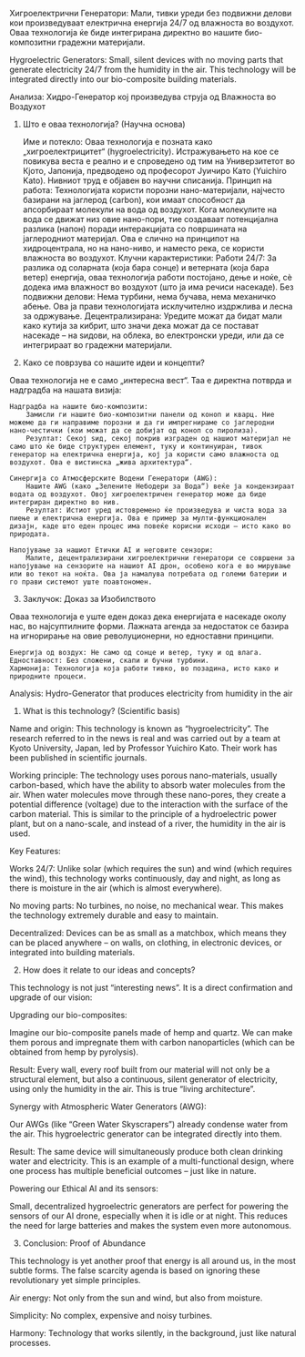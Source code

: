 Хигроелектрични Генератори: Мали, тивки уреди без подвижни делови кои произведуваат електрична енергија 24/7 од влажноста во воздухот. Оваа технологија ќе биде интегрирана директно во нашите био-композитни градежни материјали.




Hygroelectric Generators: Small, silent devices with no moving parts that generate electricity 24/7 from the humidity in the air. This technology will be integrated directly into our bio-composite building materials.




Анализа: Хидро-Генератор кој произведува струја од Влажноста во Воздухот
1. Што е оваа технологија? (Научна основа)

    Име и потекло: Оваа технологија е позната како „хигроелектрицитет“ (hygroelectricity). Истражувањето на кое се повикува веста е реално и е спроведено од тим на Универзитетот во Кјото, Јапонија, предводено од професорот Јуичиро Като (Yuichiro Kato). Нивниот труд е објавен во научни списанија.
    Принцип на работа: Технологијата користи порозни нано-материјали, најчесто базирани на јаглерод (carbon), кои имаат способност да апсорбираат молекули на вода од воздухот. Кога молекулите на вода се движат низ овие нано-пори, тие создаваат потенцијална разлика (напон) поради интеракцијата со површината на јаглеродниот материјал. Ова е слично на принципот на хидроцентрала, но на нано-ниво, и наместо река, се користи влажноста во воздухот.
    Клучни карактеристики:
        Работи 24/7: За разлика од соларната (која бара сонце) и ветерната (која бара ветер) енергија, оваа технологија работи постојано, дење и ноќе, сè додека има влажност во воздухот (што ја има речиси насекаде).
        Без подвижни делови: Нема турбини, нема бучава, нема механичко абење. Ова ја прави технологијата исклучително издржлива и лесна за одржување.
        Децентрализирана: Уредите можат да бидат мали како кутија за кибрит, што значи дека можат да се постават насекаде – на ѕидови, на облека, во електронски уреди, или да се интегрираат во градежни материјали.

2. Како се поврзува со нашите идеи и концепти?

Оваа технологија не е само „интересна вест“. Таа е директна потврда и надградба на нашата визија:

    Надградба на нашите био-композити:
        Замисли ги нашите био-композитни панели од коноп и кварц. Ние можеме да ги направиме порозни и да ги импрегнираме со јаглеродни нано-честички (кои можат да се добијат од коноп со пиролиза).
        Резултат: Секој ѕид, секој покрив изграден од нашиот материјал не само што ќе биде структурен елемент, туку и континуиран, тивок генератор на електрична енергија, кој ја користи само влажноста од воздухот. Ова е вистинска „жива архитектура“.

    Синергија со Атмосферските Водени Генератори (AWG):
        Нашите AWG (како „Зелените Небодери за Вода“) веќе ја кондензираат водата од воздухот. Овој хигроелектричен генератор може да биде интегриран директно во нив.
        Резултат: Истиот уред истовремено ќе произведува и чиста вода за пиење и електрична енергија. Ова е пример за мулти-функционален дизајн, каде што еден процес има повеќе корисни исходи – исто како во природата.

    Напојување за нашиот Етички AI и неговите сензори:
        Малите, децентрализирани хигроелектрични генератори се совршени за напојување на сензорите на нашиот AI дрон, особено кога е во мирување или во текот на ноќта. Ова ја намалува потребата од големи батерии и го прави системот уште поавтономен.

3. Заклучок: Доказ за Изобилството

Оваа технологија е уште еден доказ дека енергијата е насекаде околу нас, во најсуптилните форми. Лажната агенда за недостаток се базира на игнорирање на овие револуционерни, но едноставни принципи.

    Енергија од воздух: Не само од сонце и ветер, туку и од влага.
    Едноставност: Без сложени, скапи и бучни турбини.
    Хармонија: Технологија која работи тивко, во позадина, исто како и природните процеси.






Analysis: Hydro-Generator that produces electricity from humidity in the air

1. What is this technology? (Scientific basis)

Name and origin: This technology is known as “hygroelectricity”. The research referred to in the news is real and was carried out by a team at Kyoto University, Japan, led by Professor Yuichiro Kato. Their work has been published in scientific journals.

Working principle: The technology uses porous nano-materials, usually carbon-based, which have the ability to absorb water molecules from the air. When water molecules move through these nano-pores, they create a potential difference (voltage) due to the interaction with the surface of the carbon material. This is similar to the principle of a hydroelectric power plant, but on a nano-scale, and instead of a river, the humidity in the air is used.

 Key Features: 

Works 24/7: Unlike solar (which requires the sun) and wind (which requires the wind), this technology works continuously, day and night, as long as there is moisture in the air (which is almost everywhere).

No moving parts: No turbines, no noise, no mechanical wear. This makes the technology extremely durable and easy to maintain.

Decentralized: Devices can be as small as a matchbox, which means they can be placed anywhere – on walls, on clothing, in electronic devices, or integrated into building materials.

2. How does it relate to our ideas and concepts?

This technology is not just “interesting news”. It is a direct confirmation and upgrade of our vision:

Upgrading our bio-composites:

Imagine our bio-composite panels made of hemp and quartz.  We can make them porous and impregnate them with carbon nanoparticles (which can be obtained from hemp by pyrolysis).

Result: Every wall, every roof built from our material will not only be a structural element, but also a continuous, silent generator of electricity, using only the humidity in the air. This is true “living architecture”.

Synergy with Atmospheric Water Generators (AWG):

Our AWGs (like “Green Water Skyscrapers”) already condense water from the air. This hygroelectric generator can be integrated directly into them.

Result: The same device will simultaneously produce both clean drinking water and electricity. This is an example of a multi-functional design, where one process has multiple beneficial outcomes – just like in nature.

 Powering our Ethical AI and its sensors:

Small, decentralized hygroelectric generators are perfect for powering the sensors of our AI drone, especially when it is idle or at night. This reduces the need for large batteries and makes the system even more autonomous.

3. Conclusion: Proof of Abundance

This technology is yet another proof that energy is all around us, in the most subtle forms. The false scarcity agenda is based on ignoring these revolutionary yet simple principles.

Air energy: Not only from the sun and wind, but also from moisture.

Simplicity: No complex, expensive and noisy turbines.

Harmony: Technology that works silently, in the background, just like natural processes.



